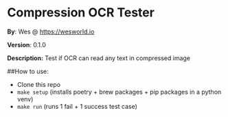 # Compression OCR Tester
**By**: Wes @ https://wesworld.io

**Version**: 0.1.0

**Description:**
Test if OCR can read any text in compressed image

##How to use:
- Clone this repo
- `make setup` (installs poetry + brew packages + pip packages in a python venv)
- `make run` (runs 1 fail + 1 success test case)
